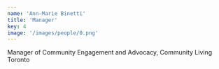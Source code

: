 ```yaml
---
name: 'Ann-Marie Binetti'
title: 'Manager'
key: 4
image: '/images/people/0.png'
---
```

Manager of Community Engagement and Advocacy, Community Living Toronto